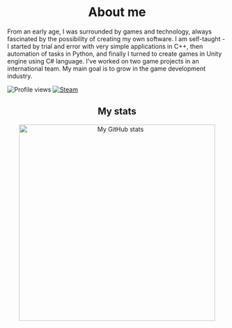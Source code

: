 <h1 align="center">About me</h1>

From an early age, I was surrounded by games and technology, always fascinated by the possibility of creating my own software. I am self-taught - I started by trial and error with very simple applications in C++, then automation of tasks in Python, and finally I turned to create games in Unity engine using C# language. I've worked on two game projects in an international team. My main goal is to grow in the game development industry.

![Profile views](https://komarev.com/ghpvc/?username=exostin&style=for-the-badge)
[![Steam](https://img.shields.io/badge/Steam-000000?style=for-the-badge&logo=steam&logoColor=white)](https://steamcommunity.com/id/Exostin/)


<h2 align="center">My stats</h2>

<p align="center">
  <img src="https://github-readme-stats.vercel.app/api?username=exostin&bg_color=30,e96443,904e95&title_color=fff&text_color=fff&count_private=true&show_icons=true" width=450px alt="My GitHub stats"/>
</p>

